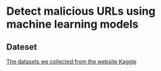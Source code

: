 # Detect malicious URLs using machine learning models
## Dateset
[The datasets we collected from the website Kaggle](https://www.kaggle.com/code/siddharthkumar25/detect-malicious-url-using-ml/data?select=urldata.csv) 
